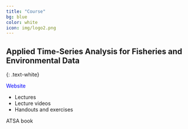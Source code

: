 ```yaml
---
title: "Course"
bg: blue
color: white
icon: img/logo2.png
---
```


## Applied Time-Series Analysis for Fisheries and Environmental Data
{: .text-white}

<div id="coursescontainer">
<div id="coursesbox">
<a style="color: blue; text-decoration:none;padding-bottom:5px" href="https://nwfsc-timeseries.github.io/atsa/">Website</a>
<ul>
<li>Lectures</li>
<li>Lecture videos</li>
<li>Handouts and exercises</li>
</ul>
</div>
<p id="coursesbox">ATSA book</p>
</div>

